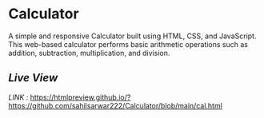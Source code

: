 # Calculator
A simple and responsive Calculator built using HTML, CSS, and JavaScript. This web-based calculator performs basic arithmetic operations such as addition, subtraction, multiplication, and division.

## *Live View*
*LINK :* https://htmlpreview.github.io/?https://github.com/sahilsarwar222/Calculator/blob/main/cal.html

